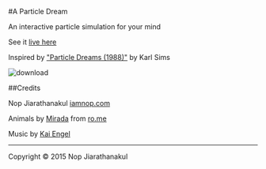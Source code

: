 #A Particle Dream

An interactive particle simulation for your mind

See it [live here](http://www.iamnop.com/particles/)

Inspired by ["Particle Dreams (1988)"](http://www.karlsims.com/particle-dreams.html) by Karl Sims

![download](https://cloud.githubusercontent.com/assets/565791/6882387/2cbb2196-d540-11e4-8383-a79a8fc418d5.png)

##Credits

Nop Jiarathanakul [iamnop.com](http://www.iamnop.com/)

Animals by [Mirada](http://mirada.com/) from [ro.me](http://www.ro.me/)

Music by [Kai Engel](https://freemusicarchive.org/music/Kai_Engel/Irsens_Tale/Kai_Engel_-_Irsens_Tale_-_04_Moonlight_Reprise)

---
Copyright © 2015 Nop Jiarathanakul

